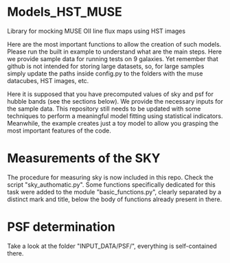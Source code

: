# Models\_HST\_MUSE
Library for mocking MUSE OII line flux maps using HST images

Here are the most important functions to allow the creation of such models.
Please run the built in example to understand what are the main steps.
Here we provide sample data for running tests on 9 galaxies. Yet remember
that github is not intended for storing large datasets, so, for large samples
simply update the paths inside config.py to the folders with the muse
datacubes, HST images, etc.  

Here it is supposed that you have precomputed values of sky and psf for hubble
bands (see the sections below). We provide the necessary inputs for the sample
data. This repository still needs to be updated with some techniques to perform
a meaningful model fitting using statistical indicators. Meanwhile, the example
creates just a toy model to allow you grasping the most important features of
the code. 

# Measurements of the SKY

The procedure for measuring sky is now included in this repo. Check the script
"sky\_authomatic.py". Some functions specifically dedicated for this task were
added to the module "basic\_functions.py", clearly separated by a distinct mark
and title, below the body of functions already present in there.

# PSF determination

Take a look at the folder "INPUT\_DATA/PSF/", everything is self-contained there.




